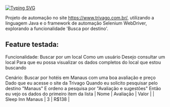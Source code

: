 
[![Typing SVG](https://readme-typing-svg.demolab.com?font=Fira+Code&pause=1000&width=435&lines=Projeto+de+Automa%C3%A7%C3%A3o+Trivago)](https://git.io/typing-svg)

Projeto de automação no site https://www.trivago.com.br/, utilizando a linguagem Java e o framework de automação Selenium WebDriver, explorando a funcionalidade 'Busca por destino'.

## Feature testada:

Funcionalidade: Buscar por um local 
  Como um usuário 
  Desejo consultar um local 
  Para que eu possa visualizar os dados completos do local que estou buscando

  Cenário: Buscar por hotéis em Manaus com uma boa avaliação e preço
      Dado que eu acesse o site da Trivago
      Quando eu solicito pesquisar pelo destino "Manaus"
      E ordeno a pesquisa por "Avaliação e sugestões"
      Então eu vejo os dados do primeiro item da lista
        | Nome             | Avaliação | Valor |
        | Sleep Inn Manaus | 3         | R$138 |


